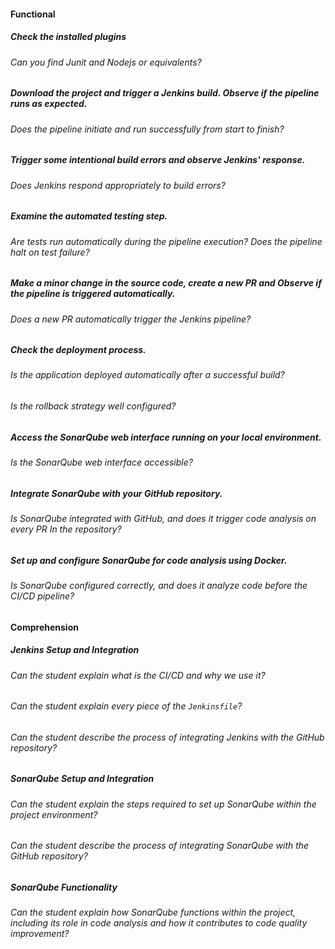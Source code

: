 #### Functional

##### Check the installed plugins

###### Can you find Junit and Nodejs or equivalents?

##### Download the project and trigger a Jenkins build. Observe if the pipeline runs as expected.

###### Does the pipeline initiate and run successfully from start to finish?

##### Trigger some intentional build errors and observe Jenkins' response.

###### Does Jenkins respond appropriately to build errors?

##### Examine the automated testing step.

###### Are tests run automatically during the pipeline execution? Does the pipeline halt on test failure?

##### Make a minor change in the source code, create a new PR and Observe if the pipeline is triggered automatically.

###### Does a new PR automatically trigger the Jenkins pipeline?

##### Check the deployment process.

###### Is the application deployed automatically after a successful build?

###### Is the rollback strategy well configured?

##### Access the SonarQube web interface running on your local environment.

###### Is the SonarQube web interface accessible?

##### Integrate SonarQube with your GitHub repository.

###### Is SonarQube integrated with GitHub, and does it trigger code analysis on every PR In the repository?

##### Set up and configure SonarQube for code analysis using Docker.

###### Is SonarQube configured correctly, and does it analyze code before the CI/CD pipeline?

#### Comprehension

##### Jenkins Setup and Integration

###### Can the student explain what is the CI/CD and why we use it?

###### Can the student explain every piece of the `Jenkinsfile`?

###### Can the student describe the process of integrating Jenkins with the GitHub repository?

##### SonarQube Setup and Integration

###### Can the student explain the steps required to set up SonarQube within the project environment?

###### Can the student describe the process of integrating SonarQube with the GitHub repository?

##### SonarQube Functionality

###### Can the student explain how SonarQube functions within the project, including its role in code analysis and how it contributes to code quality improvement?
